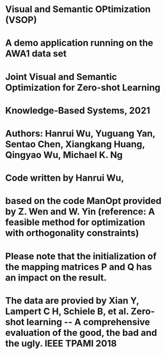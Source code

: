 # Visual and Semantic OPtimization (VSOP)
# A demo application running on the AWA1 data set 
# Joint Visual and Semantic Optimization for Zero-shot Learning
# Knowledge-Based Systems, 2021
# Authors: Hanrui Wu, Yuguang Yan, Sentao Chen, Xiangkang Huang, Qingyao Wu, Michael K. Ng
# Code written by Hanrui Wu, 
# based on the code ManOpt provided by Z. Wen and W. Yin (reference: A feasible method for optimization with orthogonality constraints)

# Please note that the initialization of the mapping matrices P and Q has an impact on the result.
# The data are provied by Xian Y, Lampert C H, Schiele B, et al. Zero-shot learning -- A comprehensive evaluation of the good, the bad and the ugly. IEEE TPAMI 2018